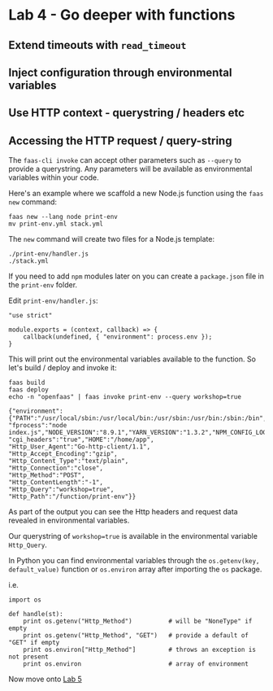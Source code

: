 # Lab 4 - Go deeper with functions

## Extend timeouts with `read_timeout`

## Inject configuration through environmental variables

## Use HTTP context - querystring / headers etc


## Accessing the HTTP request / query-string

The `faas-cli invoke` can accept other parameters such as `--query` to provide a querystring. Any parameters will be available as environmental variables within your code.

Here's an example where we scaffold a new Node.js function using the `faas new` command:

```
faas new --lang node print-env
mv print-env.yml stack.yml
```

The `new` command will create two files for a Node.js template:

```
./print-env/handler.js
./stack.yml
```

If you need to add `npm` modules later on you can create a `package.json` file in the `print-env` folder.

Edit `print-env/handler.js`:

```
"use strict"

module.exports = (context, callback) => {
    callback(undefined, { "environment": process.env });
}
```

This will print out the environmental variables available to the function. So let's build / deploy and invoke it:

```
faas build
faas deploy
echo -n "openfaas" | faas invoke print-env --query workshop=true

{"environment":{"PATH":"/usr/local/sbin:/usr/local/bin:/usr/sbin:/usr/bin:/sbin:/bin","HOSTNAME":"59cc01de25a6",
"fprocess":"node index.js","NODE_VERSION":"8.9.1","YARN_VERSION":"1.3.2","NPM_CONFIG_LOGLEVEL":"warn",
"cgi_headers":"true","HOME":"/home/app",
"Http_User_Agent":"Go-http-client/1.1",
"Http_Accept_Encoding":"gzip",
"Http_Content_Type":"text/plain",
"Http_Connection":"close",
"Http_Method":"POST",
"Http_ContentLength":"-1",
"Http_Query":"workshop=true",
"Http_Path":"/function/print-env"}}
```

As part of the output you can see the Http headers and request data revealed in environmental variables.

Our querystring of `workshop=true` is available in the environmental variable `Http_Query`.

In Python you can find environmental variables through the `os.getenv(key, default_value)` function or `os.environ` array after importing the `os` package.

i.e.

```
import os

def handle(st):
    print os.getenv("Http_Method")          # will be "NoneType" if empty
    print os.getenv("Http_Method", "GET")   # provide a default of "GET" if empty
    print os.environ["Http_Method"]         # throws an exception is not present
    print os.environ                        # array of environment
```

Now move onto [Lab 5](lab5.md)
